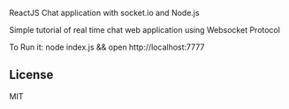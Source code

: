 ReactJS Chat application with socket.io and Node.js

Simple tutorial of real time chat web application using Websocket Protocol

To Run it: node index.js && open http://localhost:7777

## License

MIT
